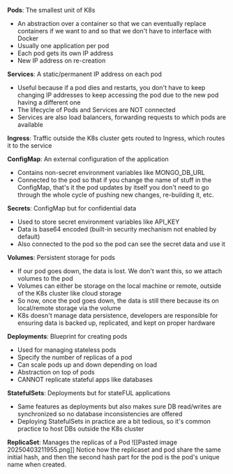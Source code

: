 **Pods**: The smallest unit of K8s
- An abstraction over a container so that we can eventually replace containers if we want to and so that we don't have to interface with Docker
- Usually one application per pod
- Each pod gets its own IP address
- New IP address on re-creation

**Services**:  A static/permanent IP address on each pod 
- Useful because if a pod dies and restarts, you don't have to keep changing IP addresses to keep accessing the pod due to the new pod having a different one
- The lifecycle of Pods and Services are NOT connected
- Services are also load balancers, forwarding requests to which pods are available

**Ingress**: Traffic outside the K8s cluster gets routed to Ingress, which routes it to the service

**ConfigMap**: An external configuration of the application
- Contains non-secret environment variables like MONGO_DB_URL
- Connected to the pod so that if you change the name of stuff in the ConfigMap, that's it the pod updates by itself you don't need to go through the whole cycle of pushing new changes, re-building it, etc.

**Secrets**: ConfigMap but for confidential data
- Used to store secret environment variables like API_KEY
- Data is base64 encoded (built-in security mechanism not enabled by default)
- Also connected to the pod so the pod can see the secret data and use it

**Volumes**: Persistent storage for pods
- If our pod goes down, the data is lost. We don't want this, so we attach volumes to the pod
- Volumes can either be storage on the local machine or remote, outside of the K8s cluster like cloud storage
- So now, once the pod goes down, the data is still there because its on local/remote storage via the volume
- K8s doesn't manage data persistence, developers are responsible for ensuring data is backed up, replicated, and kept on proper hardware

**Deployments**: Blueprint for creating pods
- Used for managing stateless pods
- Specify the number of replicas of a pod
- Can scale pods up and down depending on load
- Abstraction on top of pods
- CANNOT replicate stateful apps like databases

**StatefulSets**: Deployments but for stateFUL applications
- Same features as deployments but also makes sure DB read/writes are synchronized so no database inconsistencies are offered
- Deploying StatefulSets in practice are a bit tedious, so it's common practice to host DBs outside the K8s cluster

**ReplicaSet**: Manages the replicas of a Pod
![[Pasted image 20250403211955.png]]
Notice how the replicaset and pod share the same initial hash, and then the second hash part for the pod is the pod's unique name when created. 
